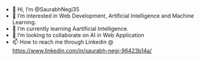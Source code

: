 - 👋 Hi, I’m @SaurabhNegi35
- 👀 I’m interested in Web Development, Artificial Intelligence and Machine Learning.
- 🌱 I’m currently learning Aartificial Intelligence.
- 💞️ I’m looking to collaborate on AI in Web Application
- 📫 How to reach me through Linkedin @ https://www.linkedin.com/in/saurabh-negi-96423b14a/

<!---
SaurabhNegi35/SaurabhNegi35 is a ✨ special ✨ repository because its `README.md` (this file) appears on your GitHub profile.
You can click the Preview link to take a look at your changes.
--->
